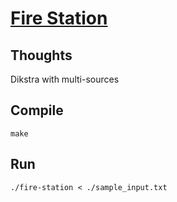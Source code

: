 # [Fire Station](https://onlinejudge.org/index.php?option=com_onlinejudge&Itemid=8&page=show_problem&problem=1219)

## Thoughts
Dikstra with multi-sources

## Compile
`make`

## Run
`./fire-station < ./sample_input.txt`
